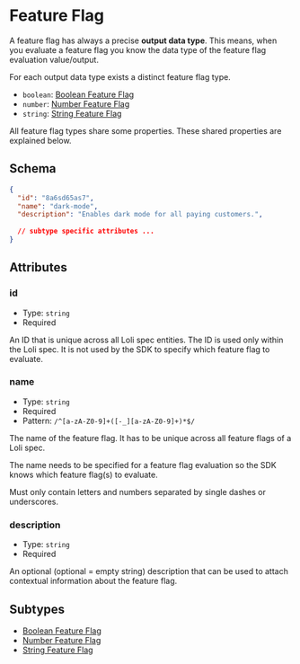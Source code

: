 # Feature Flag

A feature flag has always a precise **output data type**. This means,
when you evaluate a feature flag you know the data type of the feature flag
evaluation value/output.

For each output data type exists a distinct feature flag type.

- `boolean`: [Boolean Feature Flag](./boolean)
- `number`: [Number Feature Flag](./number)
- `string`: [String Feature Flag](./string)

All feature flag types share some properties. These shared properties are
explained below.

## Schema

```json
{
  "id": "8a6sd65as7",
  "name": "dark-mode",
  "description": "Enables dark mode for all paying customers.",
  
  // subtype specific attributes ...
}
```

## Attributes

### id

- Type: `string`
- Required

An ID that is unique across all Loli spec entities. The ID
is used only within the Loli spec. It is not used by the SDK
to specify which feature flag to evaluate.

### name

- Type: `string`
- Required
- Pattern: `/^[a-zA-Z0-9]+([-_][a-zA-Z0-9]+)*$/`

The name of the feature flag. It has to be unique across all feature flags of a Loli spec.

The name needs to be specified for a feature flag evaluation so the SDK knows
which feature flag(s) to evaluate. 

Must only contain letters and numbers separated by single dashes or underscores.

### description

- Type: `string`
- Required

An optional (optional = empty string) description that can be used
to attach contextual information about the feature flag.

## Subtypes

- [Boolean Feature Flag](./boolean)
- [Number Feature Flag](./number)
- [String Feature Flag](./string)
